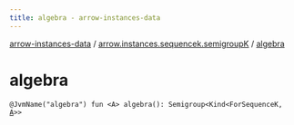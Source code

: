 ```yaml
---
title: algebra - arrow-instances-data
---
```


[arrow-instances-data](../index.html) / [arrow.instances.sequencek.semigroupK](index.html) / [algebra](./algebra.html)

# algebra

`@JvmName("algebra") fun <A> algebra(): Semigroup<Kind<ForSequenceK, `[`A`](algebra.html#A)`>>`